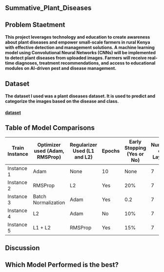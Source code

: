 ## Summative_Plant_Diseases
## Problem Staetment 
#### This project leverages technology and education to create awareness about plant diseases and empower small-scale farmers in rural Kenya with effective detection and management solutions. A machine learning model using Convolutional Neural Networks (CNNs) will be implemented to detect plant diseases from uploaded images. Farmers will receive real-time diagnoses, treatment recommendations, and access to educational modules on AI-driven pest and disease management.
## Dataset  
#### The dataset I used was a **plant diseases dataset**. It is used to predict and categorize the images based on the disease and class.  
#### [ dataset](/https://www.kaggle.com/datasets/puritykihiu/plant-dataset)
## Table of Model Comparisons
| Train Instance | Optimizer used (Adam, RMSProp) | Regularizer Used (L1 and L2) | Epochs | Early Stopping (Yes or No) | Number of Layers | Learning Rate | Accuracy | F1 Score | Recall | Precision |
|---------------|--------------------------------|------------------------------|--------|----------------------------|------------------|--------------|----------|----------|--------|-----------|
| Instance 1   | Adam                           | None                         | 10   | None                       | 7            | None         | 0.681    | 0.576    | 0.557  | 0.597     |
| Instance 2   | RMSProp                        | L2                           | Yes    | 20%                        | 7          | None         | 0.685    | 0.5849   | 0.849  | 0.4503    |
| Instance 3   | Batch Normalization            | Adam                         | Yes    | 0.2                         | 7           | None         | 0.680    | 0.480    | 0.380  | 0.680     |
| Instance 4   | L2                             | Adam                         | No     | 10%                         | 7            | None         |          |          |        |           |
| Instance 5   | L1 + L2                        | RMSProp                      | Yes    | 15%                         | 7           | None         |          |          |        |           |
## Discussion

## Which Model Performed is the best?
